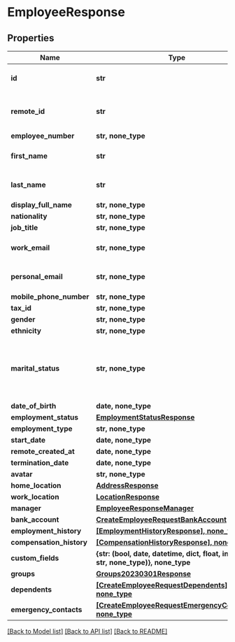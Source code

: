 # EmployeeResponse


## Properties
Name | Type | Description | Notes
------------ | ------------- | ------------- | -------------
**id** | **str** | The Affix-assigned id of the individual | [readonly] 
**remote_id** | **str** | the remote system-assigned id of the individual | [readonly] 
**employee_number** | **str, none_type** |  | 
**first_name** | **str** | the first name of the individual | 
**last_name** | **str** | the last name of the individual | 
**display_full_name** | **str, none_type** |  | 
**nationality** | **str, none_type** |  | 
**job_title** | **str, none_type** |  | 
**work_email** | **str, none_type** | the work email of the individual | 
**personal_email** | **str, none_type** | the personal email of the individual | 
**mobile_phone_number** | **str, none_type** | +1234567890 | 
**tax_id** | **str, none_type** |  | 
**gender** | **str, none_type** |  | 
**ethnicity** | **str, none_type** |  | 
**marital_status** | **str, none_type** | &#x60;other&#x60; option can include co-habitating, civil partnership, separated, widowed, etc  | 
**date_of_birth** | **date, none_type** |  | 
**employment_status** | [**EmploymentStatusResponse**](EmploymentStatusResponse.md) |  | 
**employment_type** | **str, none_type** |  | 
**start_date** | **date, none_type** |  | 
**remote_created_at** | **date, none_type** |  | [readonly] 
**termination_date** | **date, none_type** |  | 
**avatar** | **str, none_type** |  | 
**home_location** | [**AddressResponse**](AddressResponse.md) |  | 
**work_location** | [**LocationResponse**](LocationResponse.md) |  | 
**manager** | [**EmployeeResponseManager**](EmployeeResponseManager.md) |  | 
**bank_account** | [**CreateEmployeeRequestBankAccount**](CreateEmployeeRequestBankAccount.md) |  | 
**employment_history** | [**[EmploymentHistoryResponse], none_type**](EmploymentHistoryResponse.md) |  | 
**compensation_history** | [**[CompensationHistoryResponse], none_type**](CompensationHistoryResponse.md) |  | 
**custom_fields** | **{str: (bool, date, datetime, dict, float, int, list, str, none_type)}, none_type** |  | 
**groups** | [**Groups20230301Response**](Groups20230301Response.md) |  | 
**dependents** | [**[CreateEmployeeRequestDependents], none_type**](CreateEmployeeRequestDependents.md) |  | 
**emergency_contacts** | [**[CreateEmployeeRequestEmergencyContacts], none_type**](CreateEmployeeRequestEmergencyContacts.md) |  | 

[[Back to Model list]](../README.md#documentation-for-models) [[Back to API list]](../README.md#documentation-for-api-endpoints) [[Back to README]](../README.md)


